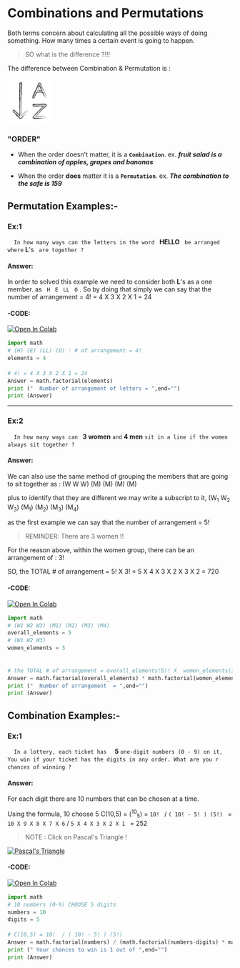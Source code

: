 ﻿# Combinations and Permutations

Both terms concern about calculating all the possible ways of doing something. How many times a certain event is going to happen. 

>  SO what is the difference ?!!! 

The difference between Combination & Permutation is :

<img src="https://github.com/ahmedAlraimi/Olasilik/raw/master/HW2/img/order.png" width="100" height="100" />

### "ORDER"	

 

 -  When the order doesn't matter, it is a  **`Combination`**.
 ex. **_fruit salad is a combination of apples, grapes and bananas_**
 
  -   When the order  **does**  matter it is a    **`Permutation`**.
  ex. **_The combination to the safe is 159_**

## Permutation Examples:-

### Ex:1 

```   In how many ways can the letters in the word  ```   **HELLO** ```  be arranged where ``` **L**'s ``` are together ?```   

#### Answer:

In order to solved this example we need to consider both **L**'s as a one member.  as
``` H```   ``` E```  ``` LL```  ``` O``` .  So by doing that simply we can say that the number of arrangement = 4! = 4 X 3 X 2 X 1 = 24

#### -CODE:
[![Open In Colab](https://colab.research.google.com/assets/colab-badge.svg)](https://colab.research.google.com/drive/1v1vt9ZJAcLw-IzzyfHTy2RH3vQfQG7m6?authuser=1#scrollTo=VCKLZAWm_Mos)
``` python
import math 
# (H) (E) (LL) (O) : # of arrangement = 4!
elements = 4

# 4! = 4 X 3 X 2 X 1 = 24
Answer = math.factorial(elements) 
print ("  Number of arrangement of letters = ",end="")
print (Answer)
``` 

___

### Ex:2
```   In how many ways can  ```   **3 women** ``` and ``` **4 men** ``` sit in a line if the women always sit together ? ```   

#### Answer:

We can also use the same method of grouping the members that are going to sit together as : (W W W) (M) (M) (M) (M)

plus to identify that they are different we may write a subscript to it,
(W<sub>1</sub> W<sub>2</sub> W<sub>3</sub>) (M<sub>1</sub>) (M<sub>2</sub>) (M<sub>3</sub>) (M<sub>4</sub>) 

as the first example we can say that the number of arrangement = 5!   
>REMINDER:  There are 3 women !!

For the reason above, within the women group, there can be an arrangement of : 3! 

SO, the TOTAL # of arrangement = 5! X 3! = 5 X 4 X 3 X 2 X 3 X 2 =   720 


#### -CODE:
[![Open In Colab](https://colab.research.google.com/assets/colab-badge.svg)](https://colab.research.google.com/drive/1v1vt9ZJAcLw-IzzyfHTy2RH3vQfQG7m6?authuser=1#scrollTo=IGVJtNCd_R-u)
``` python
import math 
# (W1 W2 W3) (M1) (M2) (M3) (M4)
overall_elements = 5
# (W1 W2 W3)
women_elements = 3


# the TOTAL # of arrangement = overall_elements(5)! X  women_elements(3)! 
Answer = math.factorial(overall_elements) * math.factorial(women_elements)
print ("  Number of arrangement  = ",end="")
print (Answer)
``` 

## Combination Examples:-

### Ex:1
```   In a lottery, each ticket has   ```   **5**  ``` one-digit numbers (0 - 9) on it, You win if your ticket has the digits in any order. What are you r chances of winning ? ```   

#### Answer:

For each digit there are 10 numbers that can be chosen at a time.

Using the formula, 10 choose 5
C(10,5) = (<sup>10</sup><sub>5</sub>) =
```10! ``` / ```( 10! - 5! ) (5!) ``` = ``` 10 X 9 X 8 X 7 X 6 ``` /  ```5 X 4 X 3 X 2 X 1 ``` = 252

> NOTE : Click on Pascal's Triangle !
>
[![Pascal's Triangle](https://www.mathsisfun.com/numbers/images/pascals-triangle-add.svg)](http://codinglab.huostravelblog.com/math/pascals-triangle-generator/index.php?size=17&alignment=Center&order=0&presentation=1)


#### -CODE:
[![Open In Colab](https://colab.research.google.com/assets/colab-badge.svg)](https://colab.research.google.com/drive/1v1vt9ZJAcLw-IzzyfHTy2RH3vQfQG7m6?authuser=1#scrollTo=uHcZrew7_c9D)
```python
import math 
# 10 numbers (0-9) CHOOSE 5 digits	
numbers = 10
digits = 5

# C(10,5) = 10!  / ( 10! - 5! ) (5!) 
Answer = math.factorial(numbers) / (math.factorial(numbers-digits) * math.factorial(digits))
print (" Your chances to win is 1 out of ",end="")
print (Answer)

```
